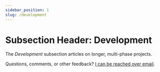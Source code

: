```yaml
---
sidebar_position: 1
slug: /development
---
```


# Subsection Header: Development
The *Development* subsection articles on longer, multi-phase projects.

Questions, comments, or other feedback? [I can be reached over email](mailto:contact@swlacy.com).
